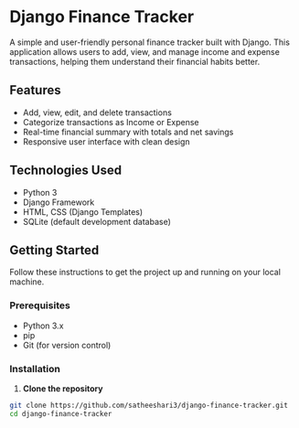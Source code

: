 # Django Finance Tracker

A simple and user-friendly personal finance tracker built with Django. This application allows users to add, view, and manage income and expense transactions,
helping them understand their financial habits better.

## Features

- Add, view, edit, and delete transactions
- Categorize transactions as Income or Expense
- Real-time financial summary with totals and net savings
- Responsive user interface with clean design

## Technologies Used

- Python 3
- Django Framework
- HTML, CSS (Django Templates)
- SQLite (default development database)

## Getting Started

Follow these instructions to get the project up and running on your local machine.

### Prerequisites

- Python 3.x
- pip
- Git (for version control)

### Installation

1. **Clone the repository**

```bash
git clone https://github.com/satheeshari3/django-finance-tracker.git
cd django-finance-tracker
